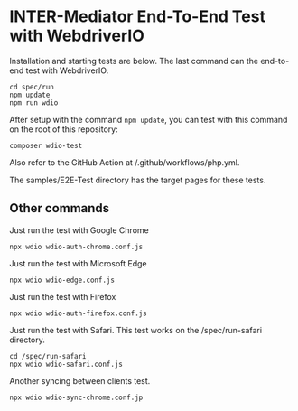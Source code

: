 # INTER-Mediator End-To-End Test with WebdriverIO

Installation and starting tests are below. The last command can the end-to-end test with WebdriverIO.
```
cd spec/run
npm update
npm run wdio
```
After setup with the command ```npm update```, you can test with this command on the root of this repository:
```
composer wdio-test
```

Also refer to the GitHub Action at /.github/workflows/php.yml.

The samples/E2E-Test directory has the target pages for these tests.

## Other commands

Just run the test with Google Chrome

```
npx wdio wdio-auth-chrome.conf.js 
```

Just run the test with Microsoft Edge

```
npx wdio wdio-edge.conf.js 
```

Just run the test with Firefox

```
npx wdio wdio-auth-firefox.conf.js 
```

Just run the test with Safari. This test works on the /spec/run-safari directory.

```
cd /spec/run-safari
npx wdio wdio-safari.conf.js 
```

Another syncing between clients test.

```
npx wdio wdio-sync-chrome.conf.jp
```

